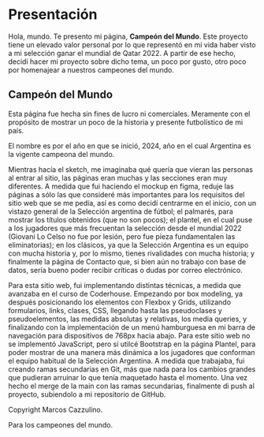 # Presentación

Hola, mundo. Te presento mi página, **Campeón del Mundo**. Este proyecto tiene un elevado valor personal por lo que representó en mi vida haber visto a mi selección ganar el mundial de Qatar 2022. A partir de ese hecho, decidí hacer mi proyecto sobre dicho tema, un poco por gusto, otro poco por homenajear a nuestros campeones del mundo.

## Campeón del Mundo
Esta página fue hecha sin fines de lucro ni comerciales. Meramente con el propósito de mostrar un poco de la historia y presente futbolístico de mi país.

El nombre es por el año en que se inició, 2024, año en el cual Argentina es la vigente campeona del mundo.

Mientras hacía el sketch, me imaginaba qué quería que vieran las personas al entrar al sitio, las páginas eran muchas y las secciones eran muy diferentes. A medida que fui haciendo el mockup en figma, reduje las páginas a sólo las que consideré más importantes para los requisitos del sitio web que se me pedía, así es como decidí centrarme en el inicio, con un vistazo general de la Selección argentina de fútbol; el palmarés, para mostrar los títulos obtenidos (que no son pocos); el plantel, en el cual puse a los jugadores que más frecuentan la selección desde el mundial 2022 (Giovani Lo Celso no fue por lesión, pero fue pieza fundamentalen las eliminatorias); en los clásicos, ya que la Selección Argentina es un equipo con mucha historia y, por lo mismo, tienes rivalidades con mucha historia; y finalmente la página de Contacto que, si bien aún no trabajo con base de datos, sería bueno poder recibir críticas o dudas por correo electrónico.

Para esta sitio web, fui implementando distintas técnicas, a medida que avanzaba en el curso de Coderhouse. Empezando por box modeling, ya después posicionando los elementos con Flexbox y Grids, utilizando formularios, links, clases, CSS, llegando hasta las pseudoclases y pseudoelementos, las medidas absolutas y relativas, los media queries, y finalizando con la implementación de un menú hamburguesa en mi barra de navegación para dispositivos de 768px hacia abajo. 
Para este sitio web no se implementó JavaScript, pero sí utilcé Bootstrap en la página Plantel, para poder mostrar de una manera más dinámica a los jugadores que conforman el equipo habitual de la Selección Argentina.
A medida que trabajaba, fui creando ramas secundarias en Git, más que nada para los cambios grandes que pudieran arruinar lo que tenía maquetado hasta el momento. Una vez hecho el merge de la main con las ramas secundarias, finalmente di push al proyecto, subiendolo a mi repositorio de GitHub.

Copyright Marcos Cazzulino.

Para los campeones del mundo.
